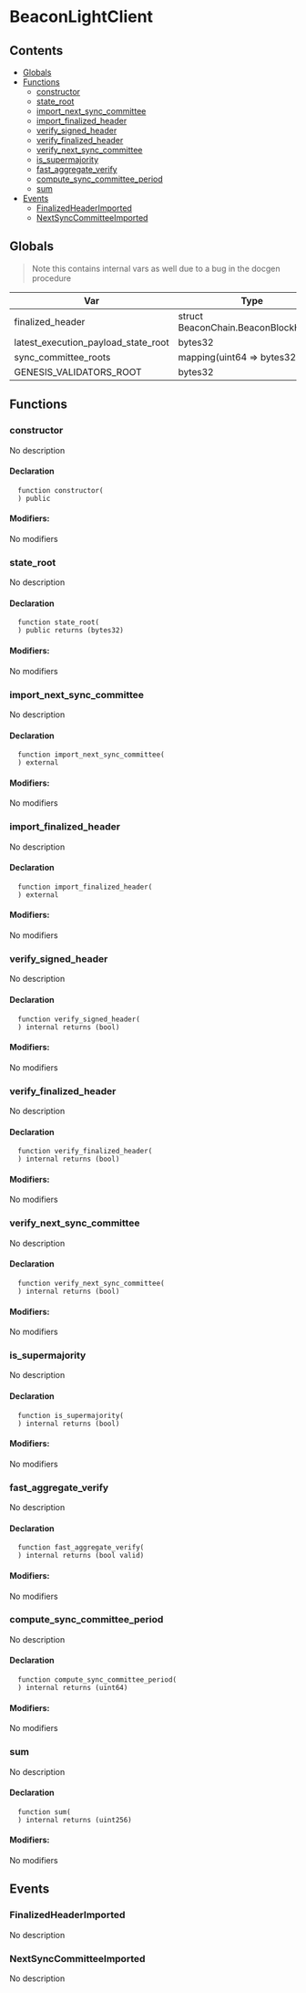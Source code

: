 # BeaconLightClient





## Contents
<!-- START doctoc generated TOC please keep comment here to allow auto update -->
<!-- DON'T EDIT THIS SECTION, INSTEAD RE-RUN doctoc TO UPDATE -->

- [Globals](#globals)
- [Functions](#functions)
  - [constructor](#constructor)
  - [state_root](#state_root)
  - [import_next_sync_committee](#import_next_sync_committee)
  - [import_finalized_header](#import_finalized_header)
  - [verify_signed_header](#verify_signed_header)
  - [verify_finalized_header](#verify_finalized_header)
  - [verify_next_sync_committee](#verify_next_sync_committee)
  - [is_supermajority](#is_supermajority)
  - [fast_aggregate_verify](#fast_aggregate_verify)
  - [compute_sync_committee_period](#compute_sync_committee_period)
  - [sum](#sum)
- [Events](#events)
  - [FinalizedHeaderImported](#finalizedheaderimported)
  - [NextSyncCommitteeImported](#nextsynccommitteeimported)

<!-- END doctoc generated TOC please keep comment here to allow auto update -->

## Globals

> Note this contains internal vars as well due to a bug in the docgen procedure

| Var | Type |
| --- | --- |
| finalized_header | struct BeaconChain.BeaconBlockHeader |
| latest_execution_payload_state_root | bytes32 |
| sync_committee_roots | mapping(uint64 => bytes32) |
| GENESIS_VALIDATORS_ROOT | bytes32 |



## Functions

### constructor
No description


#### Declaration
```solidity
  function constructor(
  ) public
```

#### Modifiers:
No modifiers



### state_root
No description


#### Declaration
```solidity
  function state_root(
  ) public returns (bytes32)
```

#### Modifiers:
No modifiers



### import_next_sync_committee
No description


#### Declaration
```solidity
  function import_next_sync_committee(
  ) external
```

#### Modifiers:
No modifiers



### import_finalized_header
No description


#### Declaration
```solidity
  function import_finalized_header(
  ) external
```

#### Modifiers:
No modifiers



### verify_signed_header
No description


#### Declaration
```solidity
  function verify_signed_header(
  ) internal returns (bool)
```

#### Modifiers:
No modifiers



### verify_finalized_header
No description


#### Declaration
```solidity
  function verify_finalized_header(
  ) internal returns (bool)
```

#### Modifiers:
No modifiers



### verify_next_sync_committee
No description


#### Declaration
```solidity
  function verify_next_sync_committee(
  ) internal returns (bool)
```

#### Modifiers:
No modifiers



### is_supermajority
No description


#### Declaration
```solidity
  function is_supermajority(
  ) internal returns (bool)
```

#### Modifiers:
No modifiers



### fast_aggregate_verify
No description


#### Declaration
```solidity
  function fast_aggregate_verify(
  ) internal returns (bool valid)
```

#### Modifiers:
No modifiers



### compute_sync_committee_period
No description


#### Declaration
```solidity
  function compute_sync_committee_period(
  ) internal returns (uint64)
```

#### Modifiers:
No modifiers



### sum
No description


#### Declaration
```solidity
  function sum(
  ) internal returns (uint256)
```

#### Modifiers:
No modifiers





## Events

### FinalizedHeaderImported
No description

  


### NextSyncCommitteeImported
No description

  


